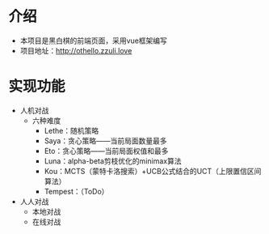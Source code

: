# 介绍
- 本项目是黑白棋的前端页面，采用vue框架编写
- 项目地址：http://othello.zzuli.love

# 实现功能

- 人机对战
    - 六种难度
        - Lethe：随机策略
        - Saya：贪心策略——当前局面数量最多
        - Eto：贪心策略——当前局面权值和最多
        - Luna：alpha-beta剪枝优化的minimax算法
        - Kou：MCTS（蒙特卡洛搜索）+UCB公式结合的UCT（上限置信区间算法）
        - Tempest：（ToDo）
- 人人对战
    - 本地对战
    - 在线对战